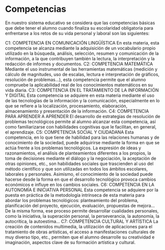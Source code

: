 # Competencias

En nuestro sistema educativo se considera que las competencias básicas que debe tener el alumno cuando finaliza su escolaridad obligatoria para enfrentarse a los retos de su vida personal y laboral son las siguientes:

C1: COMPETENCIA EN COMUNICACIÓN LINGÜÍSTICA 
En esta materia, esta competencia se alcanza mediante la adquisición de un vocabulario propio utilizado en la búsqueda, análisis, selección, resumen y comunicación de la información, a la que contribuyen también la lectura, la interpretación y la redacción de informes y documentos.
C2: COMPETENCIA MATEMÁTICA 
Mediante el uso instrumental de las herramientas matemáticas (medición y cálculo de magnitudes, uso de escalas, lectura e interpretación de gráficos, resolución de problemas...), esta competencia permite que el alumno compruebe la aplicabilidad real de los conocimientos matemáticos en su vida diaria.
C3: COMPETENCIA EN EL TRATAMIENTO DE LA INFORMACIÓN Y DIGITAL
Esta competencia se adquiere en esta materia mediante el uso de las tecnologías de la información y la comunicación, especialmente en lo que se refiere a la localización, procesamiento, elaboración, almacenamiento y presentación de la información.
C4: COMPETENCIA PARA APRENDER A APRENDER
El desarrollo de estrategias de resolución de problemas tecnológicos permite al alumno alcanzar esta competencia, así como familiarizarse con habilidades cognitivas que le facilitan, en general, el aprendizaje.
C5: COMPETENCIA SOCIAL Y CIUDADANA 
Esta competencia, en lo que tiene de habilidad para las relaciones humanas y de conocimiento de la sociedad, puede adquirirse mediante la forma en que se actúa frente a los problemas tecnológicos. La expresión de ideas y razonamientos, el análisis de planteamientos diferentes a los propios, la toma de decisiones mediante el diálogo y la negociación, la aceptación de otras opiniones, etc., son habilidades sociales que trascienden al uso del método científico y que son utilizadas en todos los ámbitos escolares, laborales y personales. Asimismo, el conocimiento de la sociedad puede hacerse desde la forma en que el desarrollo tecnológico provoca cambios económicos e influye en los cambios sociales.
C6: COMPETENCIA EN LA AUTONOMÍA E INICIATIVA PERSONAL
Esta competencia se adquiere por la puesta en práctica de la metodología intrínseca de esta materia para abordar los problemas tecnológicos: planteamiento del problema, planificación del proyecto, ejecución, evaluación, propuestas de mejora... De la misma forma, ese proceso permite desarrollar cualidades personales, como la iniciativa, la superación personal, la perseverancia, la autonomía, la autocrítica, la autoestima...
C7: COMPETENCIA CULTURAL Y ARTÍSTICA 
La creación de contenidos multimedia, la utilización de aplicaciones para el tratamiento de obras artísticas, el acceso a manifestaciones culturales de muy diverso tipo, etc., permiten que el alumno desarrolle su creatividad e imaginación, aspectos clave de su formación artística y cultural.

